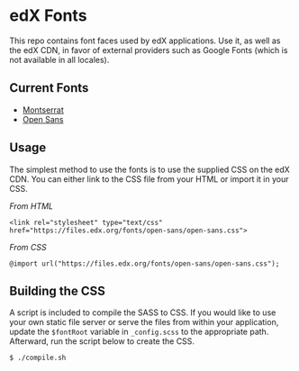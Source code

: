 # edX Fonts

This repo contains font faces used by edX applications. Use it, as well as the edX CDN, in favor of external providers
such as Google Fonts (which is not available in all locales).

## Current Fonts
* [Montserrat](http://clintonb.github.io/edx-fonts/montserrat)
* [Open Sans](http://clintonb.github.io/edx-fonts/open-sans)

## Usage
The simplest method to use the fonts is to use the supplied CSS on the edX CDN. You can either link to the CSS file 
from your HTML or import it in your CSS.

*From HTML*

    <link rel="stylesheet" type="text/css" href="https://files.edx.org/fonts/open-sans/open-sans.css">

*From CSS*

    @import url("https://files.edx.org/fonts/open-sans/open-sans.css");
 
## Building the CSS
A script is included to compile the SASS to CSS. If you would like to use your own static file server or serve the files
from within your application, update the `$fontRoot` variable in `_config.scss` to the appropriate path. Afterward, 
run the script below to create the CSS.

    $ ./compile.sh
